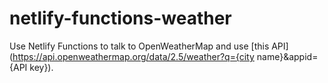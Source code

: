 # netlify-functions-weather

Use Netlify Functions to talk to OpenWeatherMap and use [this API](https://api.openweathermap.org/data/2.5/weather?q={city name}&appid={API key}).


